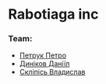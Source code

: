 # Rabotiaga inc

### Team:
* [ Петрук Петро ](https://github.com/17etro)
* [ Диніков Даніїл ](https://github.com/ddynikov)
* [ Скліпісь Владислав ](https://github.com/vladyslav-proga)
